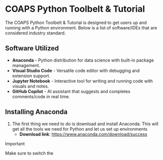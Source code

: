 # COAPS Python Toolbelt & Tutorial
The COAPS Python Toolbelt & Tutorial is designed to get users up and running with a Python environment. Below is a list of software/IDEs that are considered industry standard. 

## Software Utilized
- **Anaconda** - Python distribution for data science with built-in package management.
- **Visual Studio Code** - Versatile code editor with debugging and extension support.
- **Jupyter Notebook** - Interactive tool for writing and running code with visuals and notes.
- **GitHub Copilot** - AI assistant that suggests and completes comments/code in real time.

## Installing Anaconda
1. The first thing we need to do is download and install Anaconda. This will get all the tools we need for Python and let us set up environments
    - **Download link**: https://www.anaconda.com/download/success
> [!IMPORTANT]
> Make sure to switch the 